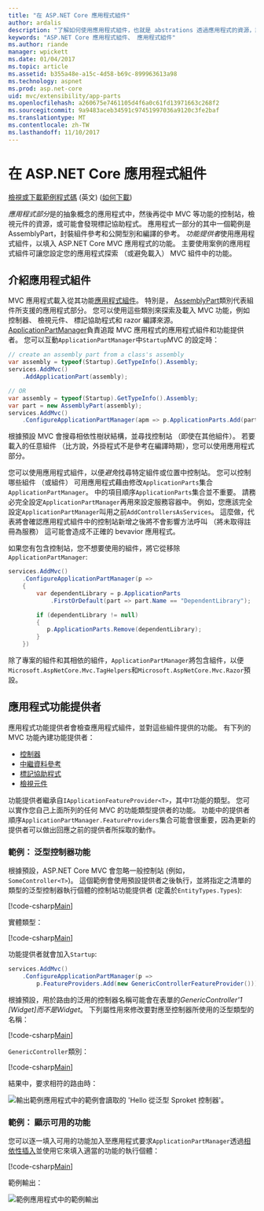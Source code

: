 ```yaml
---
title: "在 ASP.NET Core 應用程式組件"
author: ardalis
description: "了解如何使用應用程式組件，也就是 abstrations 透過應用程式的資源，設定您的應用程式探索，或避免功能載入的組件。"
keywords: "ASP.NET Core 應用程式組件、 應用程式組件"
ms.author: riande
manager: wpickett
ms.date: 01/04/2017
ms.topic: article
ms.assetid: b355a48e-a15c-4d58-b69c-899963613a98
ms.technology: aspnet
ms.prod: asp.net-core
uid: mvc/extensibility/app-parts
ms.openlocfilehash: a260675e7461105d4f6a0c61fd13971663c268f2
ms.sourcegitcommit: 9a9483aceb34591c97451997036a9120c3fe2baf
ms.translationtype: MT
ms.contentlocale: zh-TW
ms.lasthandoff: 11/10/2017
---
```

# <a name="application-parts-in-aspnet-core"></a>在 ASP.NET Core 應用程式組件

[檢視或下載範例程式碼](https://github.com/aspnet/Docs/tree/master/aspnetcore/mvc/advanced/app-parts/sample) \(英文\) ([如何下載](xref:tutorials/index#how-to-download-a-sample))

*應用程式部分*是的抽象概念的應用程式中，然後再從中 MVC 等功能的控制站，檢視元件的資源，或可能會發現標記協助程式。 應用程式一部分的其中一個範例是 AssemblyPart，封裝組件參考和公開型別和編譯的參考。 *功能提供者*使用應用程式組件，以填入 ASP.NET Core MVC 應用程式的功能。 主要使用案例的應用程式組件可讓您設定您的應用程式探索 （或避免載入） MVC 組件中的功能。

## <a name="introducing-application-parts"></a>介紹應用程式組件

MVC 應用程式載入從其功能[應用程式組件](/aspnet/core/api/microsoft.aspnetcore.mvc.applicationparts.applicationpart)。 特別是， [AssemblyPart](/aspnet/core/api/microsoft.aspnetcore.mvc.applicationparts.assemblypart#Microsoft_AspNetCore_Mvc_ApplicationParts_AssemblyPart)類別代表組件所支援的應用程式部分。 您可以使用這些類別來探索及載入 MVC 功能，例如控制器、 檢視元件、 標記協助程式和 razor 編譯來源。 [ApplicationPartManager](/aspnet/core/api/microsoft.aspnetcore.mvc.applicationparts.applicationpartmanager)負責追蹤 MVC 應用程式的應用程式組件和功能提供者。 您可以互動`ApplicationPartManager`中`Startup`MVC 的設定時：

```csharp
// create an assembly part from a class's assembly
var assembly = typeof(Startup).GetTypeInfo().Assembly;
services.AddMvc()
    .AddApplicationPart(assembly);

// OR
var assembly = typeof(Startup).GetTypeInfo().Assembly;
var part = new AssemblyPart(assembly);
services.AddMvc()
    .ConfigureApplicationPartManager(apm => p.ApplicationParts.Add(part));
```

根據預設 MVC 會搜尋相依性樹狀結構，並尋找控制站 （即使在其他組件）。 若要載入的任意組件 （比方說，外掛程式不是參考在編譯時期），您可以使用應用程式部分。

您可以使用應用程式組件，以便*避免*找尋特定組件或位置中控制站。 您可以控制哪些組件 （或組件） 可用應用程式藉由修改`ApplicationParts`集合`ApplicationPartManager`。 中的項目順序`ApplicationParts`集合並不重要。 請務必完全設定`ApplicationPartManager`再用來設定服務容器中。 例如，您應該完全設定`ApplicationPartManager`叫用之前`AddControllersAsServices`。 這麼做，代表將會確認應用程式組件中的控制站新增之後將不會影響方法呼叫 （將未取得註冊為服務） 這可能會造成不正確的 bevavior 應用程式。

如果您有包含控制站，您不想要使用的組件，將它從移除`ApplicationPartManager`:

```csharp
services.AddMvc()
    .ConfigureApplicationPartManager(p =>
    {
        var dependentLibrary = p.ApplicationParts
            .FirstOrDefault(part => part.Name == "DependentLibrary");

        if (dependentLibrary != null)
        {
           p.ApplicationParts.Remove(dependentLibrary);
        }
    })
```

除了專案的組件和其相依的組件，`ApplicationPartManager`將包含組件，以便`Microsoft.AspNetCore.Mvc.TagHelpers`和`Microsoft.AspNetCore.Mvc.Razor`預設。

## <a name="application-feature-providers"></a>應用程式功能提供者

應用程式功能提供者會檢查應用程式組件，並對這些組件提供的功能。 有下列的 MVC 功能內建功能提供者：

* [控制器](https://docs.microsoft.com/aspnet/core/api/microsoft.aspnetcore.mvc.controllers.controllerfeatureprovider)
* [中繼資料參考](https://docs.microsoft.com/aspnet/core/api/microsoft.aspnetcore.mvc.razor.compilation.metadatareferencefeatureprovider)
* [標記協助程式](https://docs.microsoft.com/aspnet/core/api/microsoft.aspnetcore.mvc.razor.taghelpers.taghelperfeatureprovider)
* [檢視元件](https://docs.microsoft.com/aspnet/core/api/microsoft.aspnetcore.mvc.viewcomponents.viewcomponentfeatureprovider)

功能提供者繼承自`IApplicationFeatureProvider<T>`，其中`T`功能的類型。 您可以實作您自己上面所列的任何 MVC 的功能類型提供者的功能。 功能中的提供者順序`ApplicationPartManager.FeatureProviders`集合可能會很重要，因為更新的提供者可以做出回應之前的提供者所採取的動作。

### <a name="sample-generic-controller-feature"></a>範例： 泛型控制器功能

根據預設，ASP.NET Core MVC 會忽略一般控制站 (例如， `SomeController<T>`)。 這個範例會使用預設提供者之後執行，並將指定之清單的類型的泛型控制器執行個體的控制站功能提供者 (定義於`EntityTypes.Types`):

[!code-csharp[Main](./app-parts/sample/AppPartsSample/GenericControllerFeatureProvider.cs?highlight=13&range=18-36)]

實體類型：

[!code-csharp[Main](./app-parts/sample/AppPartsSample/Model/EntityTypes.cs?range=6-16)]

功能提供者就會加入`Startup`:

```csharp
services.AddMvc()
    .ConfigureApplicationPartManager(p => 
        p.FeatureProviders.Add(new GenericControllerFeatureProvider()));
```

根據預設，用於路由的泛用的控制器名稱可能會在表單的*GenericController'1 [Widget]*而不是*Widget*。 下列屬性用來修改要對應至控制器所使用的泛型類型的名稱：

[!code-csharp[Main](./app-parts/sample/AppPartsSample/GenericControllerNameConvention.cs)]

`GenericController`類別：

[!code-csharp[Main](./app-parts/sample/AppPartsSample/GenericController.cs?highlight=5-6)]

結果中，要求相符的路由時：

![輸出範例應用程式中的範例會讀取的 'Hello 從泛型 Sproket 控制器'。](app-parts/_static/generic-controller.png)

### <a name="sample-display-available-features"></a>範例： 顯示可用的功能

您可以逐一填入可用的功能加入至應用程式要求`ApplicationPartManager`透過[相依性插入](../../fundamentals/dependency-injection.md)並使用它來填入適當的功能的執行個體：

[!code-csharp[Main](./app-parts/sample/AppPartsSample/Controllers/FeaturesController.cs?highlight=16,25-27)]

範例輸出：

![範例應用程式中的範例輸出](app-parts/_static/available-features.png)
